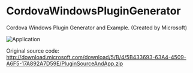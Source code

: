 # CordovaWindowsPluginGenerator
Cordova Windows Plugin Generator and Example. (Created by Microsoft)

![Application](http://shilocity.com/site/sharex/PluginGenerator.vshost_2016-05-18_02-23-10.png)

Original source code: http://download.microsoft.com/download/5/B/4/5B433693-63A4-4509-A6F5-17A892A7D59E/PluginSourceAndApp.zip
